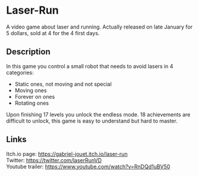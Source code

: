 # Laser-Run
A video game about laser and running.
Actually released on late January for 5 dollars, sold at 4 for the 4 first days.

## Description
In this game you control a small robot that needs to avoid lasers in 4 categories:
- Static ones, not moving and not special
- Moving ones
- Forever on ones
- Rotating ones

Upon finishing 17 levels you unlock the endless mode.
18 achievements are difficult to unlock, this game is easy to understand but hard to master.

## Links
Itch.io page: https://gabriel-jouet.itch.io/laser-run  
Twitter: https://twitter.com/laserRunVD  
Youtube trailer: https://www.youtube.com/watch?v=RnDQd1uBV50  
